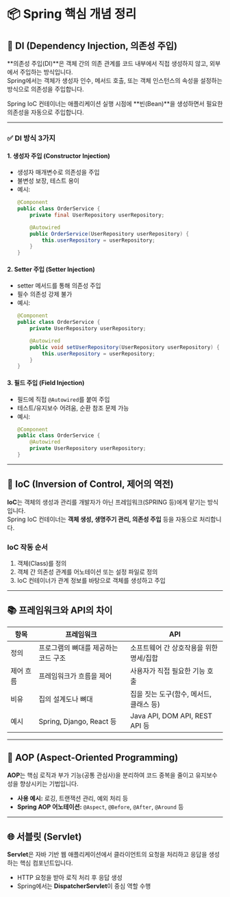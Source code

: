 
# 📦 Spring 핵심 개념 정리

## 🔧 DI (Dependency Injection, 의존성 주입)

**의존성 주입(DI)**은 객체 간의 의존 관계를 코드 내부에서 직접 생성하지 않고, 외부에서 주입하는 방식입니다.  
Spring에서는 객체가 생성자 인수, 메서드 호출, 또는 객체 인스턴스의 속성을 설정하는 방식으로 의존성을 주입합니다.

Spring IoC 컨테이너는 애플리케이션 실행 시점에 **빈(Bean)**을 생성하면서 필요한 의존성을 자동으로 주입합니다.

---

### ✅ DI 방식 3가지

#### 1. 생성자 주입 (Constructor Injection)

- 생성자 매개변수로 의존성을 주입
- 불변성 보장, 테스트 용이
- 예시:
  ```java
  @Component
  public class OrderService {
      private final UserRepository userRepository;

      @Autowired
      public OrderService(UserRepository userRepository) {
          this.userRepository = userRepository;
      }
  }
  ```

#### 2. Setter 주입 (Setter Injection)

- setter 메서드를 통해 의존성 주입
- 필수 의존성 강제 불가
- 예시:
  ```java
  @Component
  public class OrderService {
      private UserRepository userRepository;

      @Autowired
      public void setUserRepository(UserRepository userRepository) {
          this.userRepository = userRepository;
      }
  }
  ```

#### 3. 필드 주입 (Field Injection)

- 필드에 직접 `@Autowired`를 붙여 주입
- 테스트/유지보수 어려움, 순환 참조 문제 가능
- 예시:
  ```java
  @Component
  public class OrderService {
      @Autowired
      private UserRepository userRepository;
  }
  ```

---

## 🧭 IoC (Inversion of Control, 제어의 역전)

**IoC**는 객체의 생성과 관리를 개발자가 아닌 프레임워크(SPRING 등)에게 맡기는 방식입니다.  
Spring IoC 컨테이너는 **객체 생성, 생명주기 관리, 의존성 주입** 등을 자동으로 처리합니다.

### IoC 작동 순서

1. 객체(Class)를 정의
2. 객체 간 의존성 관계를 어노테이션 또는 설정 파일로 정의
3. IoC 컨테이너가 관계 정보를 바탕으로 객체를 생성하고 주입

---

## 📚 프레임워크와 API의 차이

| 항목       | 프레임워크                                       | API                                           |
|------------|--------------------------------------------------|-----------------------------------------------|
| 정의       | 프로그램의 뼈대를 제공하는 코드 구조              | 소프트웨어 간 상호작용을 위한 명세/집합       |
| 제어 흐름  | 프레임워크가 흐름을 제어                          | 사용자가 직접 필요한 기능 호출                |
| 비유       | 집의 설계도나 뼈대                                 | 집을 짓는 도구(함수, 메서드, 클래스 등)       |
| 예시       | Spring, Django, React 등                         | Java API, DOM API, REST API 등               |

---

## 🧩 AOP (Aspect-Oriented Programming)

**AOP**는 핵심 로직과 부가 기능(공통 관심사)을 분리하여 코드 중복을 줄이고 유지보수성을 향상시키는 기법입니다.

- **사용 예시:** 로깅, 트랜잭션 관리, 예외 처리 등
- **Spring AOP 어노테이션:** `@Aspect`, `@Before`, `@After`, `@Around` 등

---

## 🌐 서블릿 (Servlet)

**Servlet**은 자바 기반 웹 애플리케이션에서 클라이언트의 요청을 처리하고 응답을 생성하는 핵심 컴포넌트입니다.

- HTTP 요청을 받아 로직 처리 후 응답 생성
- Spring에서는 **DispatcherServlet**이 중심 역할 수행
